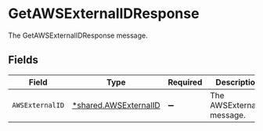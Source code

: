 # GetAWSExternalIDResponse

The GetAWSExternalIDResponse message.


## Fields

| Field                                                                | Type                                                                 | Required                                                             | Description                                                          |
| -------------------------------------------------------------------- | -------------------------------------------------------------------- | -------------------------------------------------------------------- | -------------------------------------------------------------------- |
| `AWSExternalID`                                                      | [*shared.AWSExternalID](../../../pkg/models/shared/awsexternalid.md) | :heavy_minus_sign:                                                   | The AWSExternalID message.                                           |